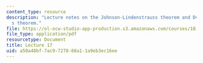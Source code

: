 ```yaml
---
content_type: resource
description: "Lecture notes on the Johnson-Lindenstrauss theorem and Dvoretsky\u2019\
  s theorem."
file: https://ol-ocw-studio-app-production.s3.amazonaws.com/courses/18-409-topics-in-theoretical-computer-science-an-algorithmists-toolkit-fall-2009/a50a48bf7ac9727888a11a9eb3ec16ee_MIT18_409F09_scribe17.pdf
file_type: application/pdf
resourcetype: Document
title: Lecture 17
uid: a50a48bf-7ac9-7278-88a1-1a9eb3ec16ee
---
```

